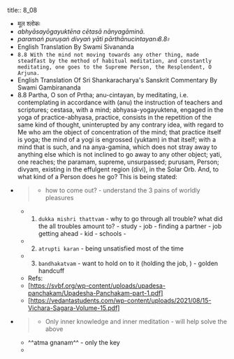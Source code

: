 title:: 8_08

- मूल श्लोकः
- _abhyāsayōgayuktēna cētasā nānyagāminā._
- _paramaṅ puruṣaṅ divyaṅ yāti pārthānucintayan৷৷8.8৷৷_
- English Translation By Swami Sivananda
- `8.8 With the mind not moving towards any other thing, made steadfast by the method of habitual meditation, and constantly meditating, one goes to the Supreme Person, the Resplendent, O Arjuna.`
- English Translation Of Sri Shankaracharya's Sanskrit Commentary By Swami Gambirananda
- 8.8 Partha, O son of Prtha; anu-cintayan, by meditating, i.e. contemplating in accordance with (anu) the instruction of teachers and scriptures; cestasa, with a mind; abhyasa-yogayuktena, engaged in the yoga of practice-abhyasa, practice, consists in the repetition of the same kind of thought, uninterupted by any contrary idea, with regard to Me who am the object of concentration of the mind; that practice itself is yoga; the mind of a yogi is engrossed (yuktam) in that itself; with a mind that is such, and na anya-gamina, which does not stray away to anything else which is not inclined to go away to any other object; yati, one reaches; the paramam, supreme, unsurpassed; purusam, Person; divyam, existing in the effulgent region (divi), in the Solar Orb. And, to what kind of a Person does he go? This is being stated:
- > * how to come out? - understand the 3 pains of worldly pleasures
  * 1. `dukka mishri thattvam` - why to go through all trouble? what did the all troubles amount to? - study - job - finding a partner - job getting ahead - kid - schools - 
  * 2.  `atrupti karan` - being unsatisfied most of the time
  * 3. `bandhakatvam` - want to hold on to it (holding the job, ) - golden handcuff
  * Refs:
  *    [https://svbf.org/wp-content/uploads/upadesa-panchakam/Upadesha-Panchakam-part-1.pdf]
  *    [https://vedantastudents.com/wp-content/uploads/2021/08/15-Vichara-Sagara-Volume-15.pdf]
- > * Only inner knowledge and inner meditation - will help solve the above
  * ^^atma gnanam^^ - only the key
  *